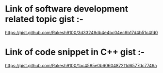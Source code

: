 # Link of software development related topic gist :-
https://gist.github.com/Rakesh9100/3d33249db4e4bc04ec9b17d4b51c4fd0

# Link of code snippet in C++ gist :-
https://gist.github.com/Rakesh9100/1ac4585e0b6060487211d6577dc7749a